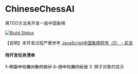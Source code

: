 # ChineseChessAI
用TDD方法来开发一版中国象棋

[![Build Status](https://travis-ci.com/welldoer/ChineseChessAI.svg?branch=master)](https://travis-ci.com/welldoer/ChineseChessAI)

【说明】本开发过程严重参考 [JavaScript中国象棋程序（0） - 前言](http://www.cnblogs.com/royhoo/p/6426394.html)



#### 待开发任务清单
~~1. 棋盘中位置对象的显示~~
~~2. 选中位置的反显~~
3. 棋子对象的显示
